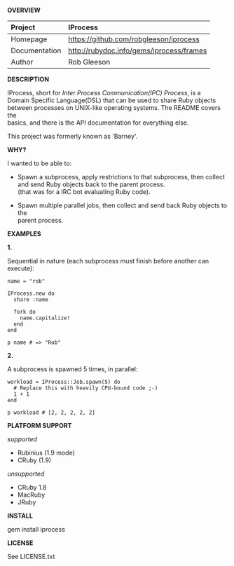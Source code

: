 __OVERVIEW__


| Project         | IProcess    
|:----------------|:--------------------------------------------------
| Homepage        | https://github.com/robgleeson/iprocess
| Documentation   | http://rubydoc.info/gems/iprocess/frames 
| Author          | Rob Gleeson             


__DESCRIPTION__

  IProcess, short for _Inter Process Communication(IPC) Process_, is a    
  Domain Specific Language(DSL) that can be used to share Ruby objects     
  between processes on UNIX-like operating systems. The README covers the   
  basics, and there is the API documentation for everything else.

  This project was formerly known as 'Barney'.

__WHY?__

I wanted to be able to:  

* Spawn a subprocess, apply restrictions to that subprocess, then collect   
  and send Ruby objects back  to the parent process.  
  (that was for a IRC bot evaluating Ruby code).

* Spawn multiple parallel jobs, then collect and send back Ruby objects to the  
  parent process.


__EXAMPLES__

__1.__

Sequential in nature (each subprocess must finish before another can execute):

    name = "rob"

    IProcess.new do
      share :name
      
      fork do 
        name.capitalize!
      end
    end

    p name # => "Rob"
    
__2.__

A subprocess is spawned 5 times, in parallel:

    workload = IProcess::Job.spawn(5) do
      # Replace this with heavily CPU-bound code ;-) 
      1 + 1
    end

    p workload # [2, 2, 2, 2, 2]

__PLATFORM SUPPORT__

_supported_

  * Rubinius (1.9 mode) 
  * CRuby (1.9)

_unsupported_
  
  * CRuby 1.8
  * MacRuby
  * JRuby

__INSTALL__

  gem install iprocess

__LICENSE__

  
  See LICENSE.txt


 

